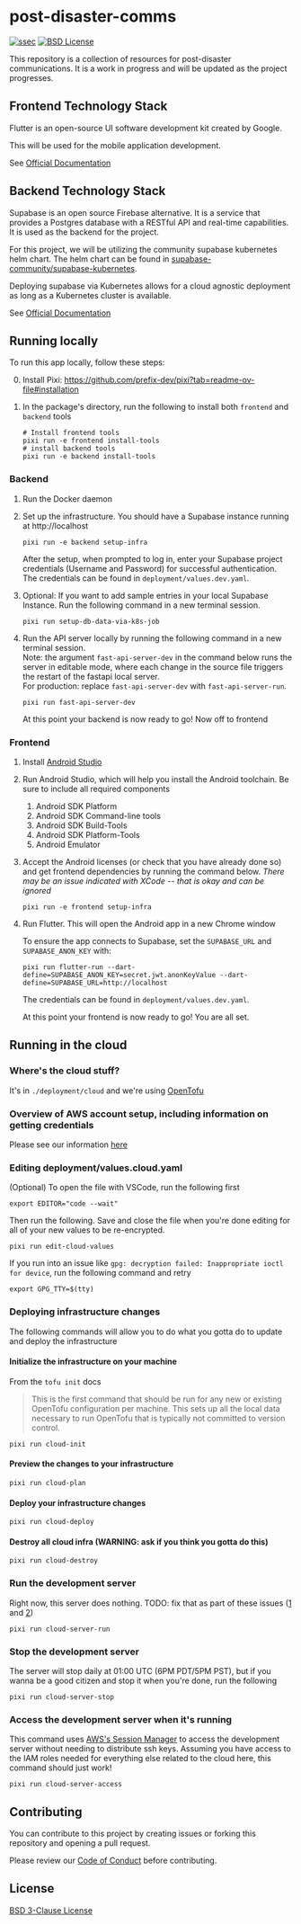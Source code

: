 # post-disaster-comms

[![ssec](https://img.shields.io/badge/SSEC-Project-purple?logo=data:image/png;base64,iVBORw0KGgoAAAANSUhEUgAAAA0AAAAOCAQAAABedl5ZAAAACXBIWXMAAAHKAAABygHMtnUxAAAAGXRFWHRTb2Z0d2FyZQB3d3cuaW5rc2NhcGUub3Jnm+48GgAAAMNJREFUGBltwcEqwwEcAOAfc1F2sNsOTqSlNUopSv5jW1YzHHYY/6YtLa1Jy4mbl3Bz8QIeyKM4fMaUxr4vZnEpjWnmLMSYCysxTcddhF25+EvJia5hhCudULAePyRalvUteXIfBgYxJufRuaKuprKsbDjVUrUj40FNQ11PTzEmrCmrevPhRcVQai8m1PRVvOPZgX2JttWYsGhD3atbHWcyUqX4oqDtJkJiJHUYv+R1JbaNHJmP/+Q1HLu2GbNoSm3Ft0+Y1YMdPSTSwQAAAABJRU5ErkJggg==&style=plastic)](https://ise.washington.edu/news/article/2024-01-14/building-community-resilience-2-million-nsf-grant-will-transform-disaster)
[![BSD License](https://badgen.net/badge/license/BSD-3-Clause/blue)](LICENSE)

This repository is a collection of resources for post-disaster communications. It is a work in progress and will be updated as the project progresses.

## Frontend Technology Stack

Flutter is an open-source UI software development kit created by Google.

This will be used for the mobile application development.

See [Official Documentation](https://flutter.dev/docs)

## Backend Technology Stack

Supabase is an open source Firebase alternative. It is a service that provides a Postgres database with a RESTful API and real-time capabilities. It is used as the backend for the project.

For this project, we will be utilizing the community supabase kubernetes helm chart.
The helm chart can be found in [supabase-community/supabase-kubernetes](https://github.com/supabase-community/supabase-kubernetes).

Deploying supabase via Kubernetes allows for a cloud agnostic deployment as long as a Kubernetes cluster is available.

See [Official Documentation](https://supabase.com/docs)

## Running locally

To run this app locally, follow these steps:

0. Install Pixi: https://github.com/prefix-dev/pixi?tab=readme-ov-file#installation
1. In the package's directory, run the following to install both `frontend` and `backend` tools

   ```console
   # Install frontend tools
   pixi run -e frontend install-tools
   # install backend tools
   pixi run -e backend install-tools
   ```

### Backend

1. Run the Docker daemon

2. Set up the infrastructure. You should have a Supabase instance running at http://localhost

   ```console
   pixi run -e backend setup-infra
   ```
   After the setup, when prompted to log in, enter your Supabase project credentials (Username and Password) for successful authentication. The credentials can be found in `deployment/values.dev.yaml`.

3. Optional: If you want to add sample entries in your local Supabase Instance. 
   Run the following command in a new terminal session.
   
   ```console
   pixi run setup-db-data-via-k8s-job
   ```
   
4. Run the API server locally by running the following command in a new terminal session.  
   Note: the argument `fast-api-server-dev` in the command below runs the server in editable mode, where each change in 
   the source file triggers the restart of the fastapi local server.  
   For production: replace `fast-api-server-dev` with `fast-api-server-run`.

   ```console
   pixi run fast-api-server-dev
   ```  
   
   At this point your backend is now ready to go! Now off to frontend


### Frontend

1. Install [Android Studio](https://developer.android.com/studio)
2. Run Android Studio, which will help you install the Android toolchain. Be sure to include all required components
   1. Android SDK Platform
   1. Android SDK Command-line tools
   1. Android SDK Build-Tools
   1. Android SDK Platform-Tools
   1. Android Emulator

3. Accept the Android licenses (or check that you have already done so) and get frontend dependencies
   by running the command below. *There may be an issue indicated with XCode -- that is okay and can be ignored*
   
   ```console
   pixi run -e frontend setup-infra
   ```

4. Run Flutter. This will open the Android app in a new Chrome window
   
   To ensure the app connects to Supabase, set the `SUPABASE_URL` and `SUPABASE_ANON_KEY` with:

   ```console
   pixi run flutter-run --dart-define=SUPABASE_ANON_KEY=secret.jwt.anonKeyValue --dart-define=SUPABASE_URL=http://localhost
   ```
   The credentials can be found in `deployment/values.dev.yaml`.

   At this point your frontend is now ready to go! You are all set.

## Running in the cloud

### Where's the cloud stuff?

It's in `./deployment/cloud` and we're using [OpenTofu](https://opentofu.org/)

### Overview of AWS account setup, including information on getting credentials

Please see our information [here](./deployment/cloud/aws/README.md)

### Editing deployment/values.cloud.yaml

(Optional) To open the file with VSCode, run the following first

```
export EDITOR="code --wait"
```

Then run the following. Save and close the file when you're done editing for all of your new values to be re-encrypted.

```
pixi run edit-cloud-values
```

If you run into an issue like `gpg: decryption failed: Inappropriate ioctl for device`, run the following command and retry

```
export GPG_TTY=$(tty)
```

### Deploying infrastructure changes

The following commands will allow you to do what you gotta do to update and deploy the infrastructure

#### Initialize the infrastructure on your machine

From the `tofu init` docs

> This is the first command that should be run for any new or existing
  OpenTofu configuration per machine. This sets up all the local data
  necessary to run OpenTofu that is typically not committed to version
  control.

```
pixi run cloud-init
```

#### Preview the changes to your infrastructure

```
pixi run cloud-plan
```

#### Deploy your infrastructure changes

```
pixi run cloud-deploy
```

#### Destroy all cloud infra (WARNING: ask if you think you gotta do this)

```
pixi run cloud-destroy
```

### Run the development server

Right now, this server does nothing. TODO: fix that as part of these issues ([1](https://github.com/uw-ssec/post-disaster-comms/issues/38) and [2](https://github.com/uw-ssec/post-disaster-comms/issues/40))

```
pixi run cloud-server-run
```

### Stop the development server

The server will stop daily at 01:00 UTC (6PM PDT/5PM PST), but if you wanna be a good citizen and stop it when you're done, run the following

```
pixi run cloud-server-stop
```

### Access the development server when it's running

This command uses [AWS's Session Manager](https://docs.aws.amazon.com/systems-manager/latest/userguide/session-manager.html) to access the development server without needing to distribute ssh keys. Assuming you have access to the IAM roles needed for everything else related to the cloud here, this command should just work!

```
pixi run cloud-server-access
```


## Contributing

You can contribute to this project by creating issues or forking this repository and opening a pull request.

Please review our [Code of Conduct](./CODE_OF_CONDUCT.md) before contributing.

## License

[BSD 3-Clause License](./LICENSE)
